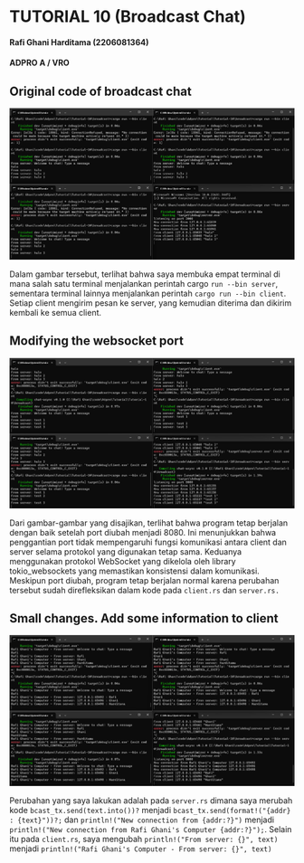# TUTORIAL 10 (Broadcast Chat)
#### Rafi Ghani Harditama (2206081364)
#### ADPRO A / VRO

## Original code of broadcast chat
![alt text](image.png)

Dalam gambar tersebut, terlihat bahwa saya membuka empat terminal di mana salah satu terminal menjalankan perintah cargo `run --bin server`, sementara terminal lainnya menjalankan perintah `cargo run --bin client`. Setiap client mengirim pesan ke server, yang kemudian diterima dan dikirim kembali ke semua client.

## Modifying the websocket port
![alt text](image-1.png)


Dari gambar-gambar yang disajikan, terlihat bahwa program tetap berjalan dengan baik setelah port diubah menjadi 8080. Ini menunjukkan bahwa penggantian port tidak mempengaruhi fungsi komunikasi antara client dan server selama protokol yang digunakan tetap sama. Keduanya menggunakan protokol WebSocket yang dikelola oleh library tokio_websockets yang memastikan konsistensi dalam komunikasi. Meskipun port diubah, program tetap berjalan normal karena perubahan tersebut sudah direfleksikan dalam kode pada `client.rs` dan `server.rs.`

## Small changes. Add some information to client
![alt text](image-2.png)

Perubahan yang saya lakukan adalah pada `server.rs` dimana saya merubah kode `bcast_tx.send(text.into())?` menjadi `bcast_tx.send(format!("{addr} : {text}"))?;` dan `println!("New connection from {addr:?}")` menjadi `println!("New connection from Rafi Ghani's Computer {addr:?}");`. Selain itu pada `client.rs`, saya mengubah `println!("From server: {}", text)` menjadi `println!("Rafi Ghani's Computer - From server: {}", text)`